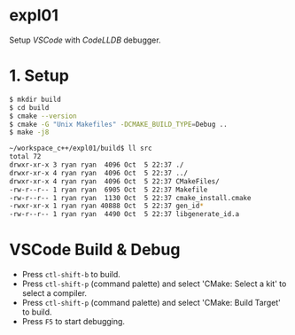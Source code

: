 # expl01
Setup *VSCode* with *CodeLLDB* debugger.

# 1. Setup
```sh
$ mkdir build
$ cd build
$ cmake --version
$ cmake -G "Unix Makefiles" -DCMAKE_BUILD_TYPE=Debug ..
$ make -j8

~/workspace_c++/expl01/build$ ll src
total 72
drwxr-xr-x 3 ryan ryan  4096 Oct  5 22:37 ./
drwxr-xr-x 4 ryan ryan  4096 Oct  5 22:37 ../
drwxr-xr-x 4 ryan ryan  4096 Oct  5 22:37 CMakeFiles/
-rw-r--r-- 1 ryan ryan  6905 Oct  5 22:37 Makefile
-rw-r--r-- 1 ryan ryan  1130 Oct  5 22:37 cmake_install.cmake
-rwxr-xr-x 1 ryan ryan 40888 Oct  5 22:37 gen_id*
-rw-r--r-- 1 ryan ryan  4490 Oct  5 22:37 libgenerate_id.a
```

# VSCode Build & Debug
* Press `ctl-shift-b` to build.
* Press `ctl-shift-p` (command palette) and select 'CMake: Select a kit' to select a compiler.
* Press `ctl-shift-p` (command palette) and select 'CMake: Build Target' to build.
* Press `F5` to start debugging.

